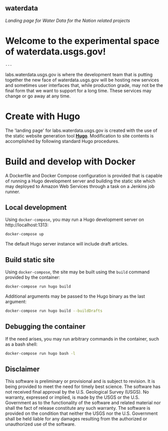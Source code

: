 waterdata
------------

*Landing page for Water Data for the Nation related projects*

# Welcome to the experimental space of waterdata.usgs.gov!

    ---
labs.waterdata.usgs.gov is where the development team that is putting together the new face of waterdata.usgs.gov will 
be hosting new services and sometimes user interfaces that, while production grade, may not be the final form that we
 want to support for a long time.  These services may change or go away at any time.  

# Create with Hugo
The 'landing page' for labs.waterdata.usgs.gov is created with the use of the static website generation tool
[**Hugo**](https://gohugo.io/).
Modification to site contents is accomplished by following standard Hugo procedures. 

# Build and develop with Docker

A Dockerfile and Docker Compose configuration is provided that is capable of running a Hugo development server and
building the static site which may deployed to Amazon Web Services through a task on a Jenkins job runner.

## Local development

Using `docker-compose`, you may run a Hugo development server on http://localhost:1313:

```bash
docker-compose up
```

The default Hugo server instance will include draft articles.

## Build static site

Using `docker-compose`, the site may be built using the `build` command provided by the container:

```bash
docker-compose run hugo build
```

Additional arguments may be passed to the Hugo binary as the last argument:

```bash
docker-compose run hugo build --buildDrafts
```

## Debugging the container

If the need arises, you may run arbitrary commands in the container, such as a bash shell:

```bash
docker-compose run hugo bash -l
```

Disclaimer
----------
This software is preliminary or provisional and is subject to revision. It is being provided to meet the need for
timely best science. The software has not received final approval by the U.S. Geological Survey (USGS). No warranty,
expressed or implied, is made by the USGS or the U.S. Government as to the functionality of the software and
related material nor shall the fact of release constitute any such warranty. The software is provided on the
condition that neither the USGS nor the U.S. Government shall be held liable for any damages resulting from
the authorized or unauthorized use of the software.
